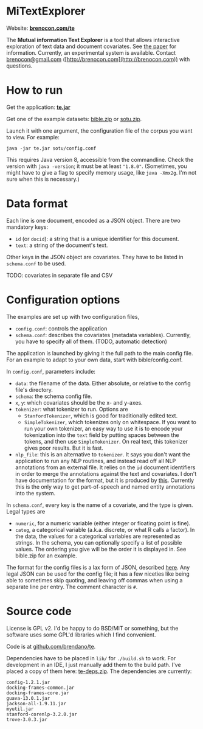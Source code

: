 MiTextExplorer
==============

Website: **[brenocon.com/te](http://brenocon.com/te)**

The **Mutual information Text Explorer** is a tool that allows interactive exploration of text data and document covariates.
See [the paper](http://brenocon.com/oconnor.mitextexplorer.illvi2014.pdf) for information.
Currently, an experimental system is available. Contact brenocon@gmail.com ([http://brenocon.com](http://brenocon.com)) with questions.  

How to run
==========

Get the application: <b><a href=http://brenocon.com/te/te.jar>te.jar</a></b>

Get one of the example datasets: <a href=http://brenocon.com/te/bible.zip>bible.zip</a> or <a href=http://brenocon.com/te/sotu.zip>sotu.zip</a>.

Launch it with one argument, the configuration file of the corpus you want to view.  For example:

    java -jar te.jar sotu/config.conf

This requires Java version 8, accessible from the commandline.  Check the version with `java -version`; it must be at least `"1.8.0"`.
(Sometimes, you might have to give a flag to specify memory usage, like `java -Xmx2g`. I'm not sure when this is necessary.)

Data format
===========

Each line is one document, encoded as a JSON object.
There are two mandatory keys:

 * `id` (or `docid`): a string that is a unique identifier for this document.
 * `text`: a string of the document's text.

Other keys in the JSON object are covariates.
They have to be listed in `schema.conf` to be used.

TODO: covariates in separate file and CSV

Configuration options
=====================

The examples are set up with two configuration files,

  * `config.conf`: controls the application
  * `schema.conf`: describes the covariates (metadata variables). Currently, you have to specify all of them. (TODO, automatic detection)
  

The application is launched by giving it the full path to the main config file.
For an example to adapt to your own data, start with bible/config.conf.

In `config.conf`, parameters include:

  * `data`: the filename of the data. Either absolute, or relative to the config file's directory.
  * `schema`: the schema config file.
  * `x`, `y`: which covariates should be the x- and y-axes.
  * `tokenizer`: what tokenizer to run. Options are 
    - `StanfordTokenizer`, which is good for traditionally edited text.
    - `SimpleTokenizer`, which tokenizes only on whitespace. If you want to run your own tokenizer, an easy way to use it is to encode your tokenization into the `text` field by putting spaces between the tokens, and then use `SimpleTokenizer`. On real text, this tokenizer gives poor results.  But it is fast.
  * `nlp_file`: this is an alternative to `tokenizer`. It says you don't want the application to run any NLP routines, and instead read off all NLP annotations from an external file. It relies on the `id` document identifiers in order to merge the annotations against the text and covariates.  I don't have documentation for the format, but it is produced by [this](https://github.com/brendano/myutil/blob/master/src/corenlp/Parse.java).  Currently this is the only way to get part-of-speech and named entity annotations into the system.

In `schema.conf`, every key is the name of a covariate, and the type is given.  Legal types are

 * `numeric`, for a numeric variable (either integer or floating point is fine).
 * `categ`, a categorical variable (a.k.a. discrete, or what R calls a factor).
   In the data, the values for a categorical variables are represented as
   strings.  In the schema, you can optionally specify a list of possible
   values.  The ordering you give will be the order it is displayed in.  See
   bible.zip for an example.

The format for the config files is a lax form of JSON, described [here](https://github.com/typesafehub/config/blob/master/HOCON.md).  Any legal JSON can be used for the config file; it has a few niceties like being able to sometimes skip quoting, and leaving off commas when using a separate line per entry.  The comment character is `#`.

Source code
===========

License is GPL v2.  I'd be happy to do BSD/MIT or something, but the software uses some GPL'd libraries which I find convenient.  

Code is at [github.com/brendano/te](https://github.com/brendano/te).

Dependencies have to be placed in `lib/` for `./build.sh` to work.
For development in an IDE, I just manually add them to the build path.
I've placed a copy of them here: [te-deps.zip](http://brenocon.com/te/te-deps.zip).
The dependencies are currently:

    config-1.2.1.jar
    docking-frames-common.jar
    docking-frames-core.jar
    guava-13.0.1.jar
    jackson-all-1.9.11.jar
    myutil.jar
    stanford-corenlp-3.2.0.jar
    trove-3.0.3.jar

